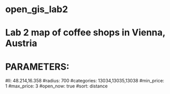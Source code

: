 # open_gis_lab2

# Lab 2 map of coffee shops in Vienna, Austria

# PARAMETERS:
  #ll: 48.214,16.358
  #radius: 700
  #categories: 13034,13035,13038
  #min_price: 1
  #max_price: 3
  #open_now: true
  #sort: distance

